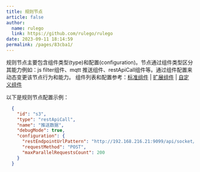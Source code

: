 ```yaml
---
title: 规则节点
article: false
author: 
  name: rulego
  link: https://github.com/rulego/rulego
date: 2023-09-11 18:14:59
permalink: /pages/83cba1/
---
```


规则节点主要包含组件类型(type)和配置(configuration)。节点通过组件类型区分其能力例如：js filter组件、mqtt 推送组件、restApiCall组件等。通过组件配置来动态变更该节点行为和能力。
组件列表和配置参考：[标准组件](/pages/88fc3c/) | [扩展组件](/pages/d7fc43/) | [自定义组件](/pages/caed1b/)      

以下是规则节点配置示例：
```json
  {
    "id": "s3",
    "type": "restApiCall",
    "name": "推送数据",
    "debugMode": true,
    "configuration": {
      "restEndpointUrlPattern": "http://192.168.216.21:9099/api/socket/msg",
      "requestMethod": "POST",
      "maxParallelRequestsCount": 200
    }
  }
```